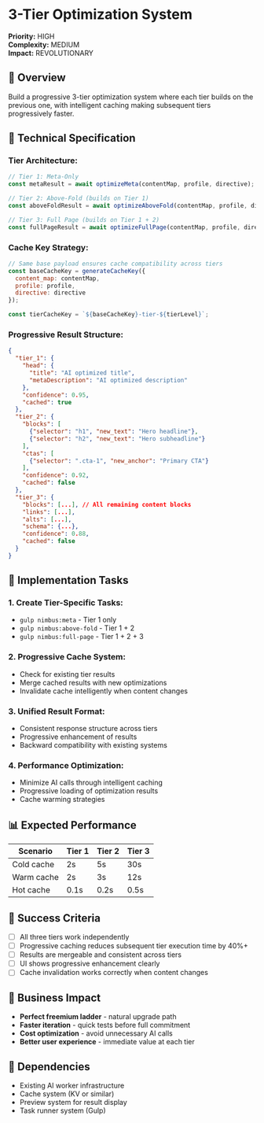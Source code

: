 # 3-Tier Optimization System

**Priority:** HIGH  
**Complexity:** MEDIUM  
**Impact:** REVOLUTIONARY  

## 🎯 **Overview**

Build a progressive 3-tier optimization system where each tier builds on the previous one, with intelligent caching making subsequent tiers progressively faster.

## 🚀 **Technical Specification**

### **Tier Architecture:**
```javascript
// Tier 1: Meta-Only
const metaResult = await optimizeMeta(contentMap, profile, directive);

// Tier 2: Above-Fold (builds on Tier 1)
const aboveFoldResult = await optimizeAboveFold(contentMap, profile, directive, metaResult);

// Tier 3: Full Page (builds on Tier 1 + 2)
const fullPageResult = await optimizeFullPage(contentMap, profile, directive, metaResult, aboveFoldResult);
```

### **Cache Key Strategy:**
```javascript
// Same base payload ensures cache compatibility across tiers
const baseCacheKey = generateCacheKey({
  content_map: contentMap,
  profile: profile,
  directive: directive
});

const tierCacheKey = `${baseCacheKey}-tier-${tierLevel}`;
```

### **Progressive Result Structure:**
```json
{
  "tier_1": {
    "head": {
      "title": "AI optimized title",
      "metaDescription": "AI optimized description"
    },
    "confidence": 0.95,
    "cached": true
  },
  "tier_2": {
    "blocks": [
      {"selector": "h1", "new_text": "Hero headline"},
      {"selector": "h2", "new_text": "Hero subheadline"}
    ],
    "ctas": [
      {"selector": ".cta-1", "new_anchor": "Primary CTA"}
    ],
    "confidence": 0.92,
    "cached": false
  },
  "tier_3": {
    "blocks": [...], // All remaining content blocks
    "links": [...],
    "alts": [...],
    "schema": {...},
    "confidence": 0.88,
    "cached": false
  }
}
```

## 🔧 **Implementation Tasks**

### **1. Create Tier-Specific Tasks:**
- `gulp nimbus:meta` - Tier 1 only
- `gulp nimbus:above-fold` - Tier 1 + 2
- `gulp nimbus:full-page` - Tier 1 + 2 + 3

### **2. Progressive Cache System:**
- Check for existing tier results
- Merge cached results with new optimizations
- Invalidate cache intelligently when content changes

### **3. Unified Result Format:**
- Consistent response structure across tiers
- Progressive enhancement of results
- Backward compatibility with existing systems

### **4. Performance Optimization:**
- Minimize AI calls through intelligent caching
- Progressive loading of optimization results
- Cache warming strategies

## 📊 **Expected Performance**

| Scenario | Tier 1 | Tier 2 | Tier 3 |
|----------|--------|--------|--------|
| Cold cache | 2s | 5s | 30s |
| Warm cache | 2s | 3s | 12s |
| Hot cache | 0.1s | 0.2s | 0.5s |

## 🎯 **Success Criteria**

- [ ] All three tiers work independently
- [ ] Progressive caching reduces subsequent tier execution time by 40%+
- [ ] Results are mergeable and consistent across tiers
- [ ] UI shows progressive enhancement clearly
- [ ] Cache invalidation works correctly when content changes

## 🚀 **Business Impact**

- **Perfect freemium ladder** - natural upgrade path
- **Faster iteration** - quick tests before full commitment  
- **Cost optimization** - avoid unnecessary AI calls
- **Better user experience** - immediate value at each tier

## 🔗 **Dependencies**

- Existing AI worker infrastructure
- Cache system (KV or similar)
- Preview system for result display
- Task runner system (Gulp)

